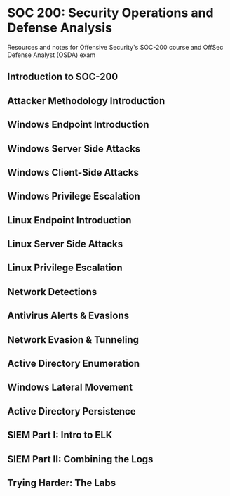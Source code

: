 # SOC 200: Security Operations and Defense Analysis
Resources and notes for Offensive Security's SOC-200 course and OffSec Defense Analyst (OSDA) exam

## Introduction to SOC-200


## Attacker Methodology Introduction


## Windows Endpoint Introduction


## Windows Server Side Attacks


## Windows Client-Side Attacks


## Windows Privilege Escalation


## Linux Endpoint Introduction


## Linux Server Side Attacks


## Linux Privilege Escalation


## Network Detections


## Antivirus Alerts & Evasions


## Network Evasion & Tunneling


## Active Directory Enumeration


## Windows Lateral Movement


## Active Directory Persistence


## SIEM Part I: Intro to ELK


## SIEM Part II: Combining the Logs


## Trying Harder: The Labs
